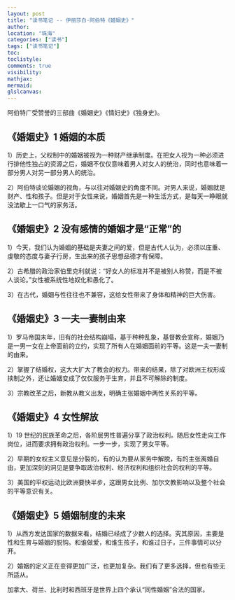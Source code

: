 ```yaml
---
layout: post
title: "读书笔记 -- 伊丽莎白·阿伯特《婚姻史》"
author:
location: "珠海"
categories: ["读书"]
tags: ["读书笔记"]
toc:
toclistyle:
comments: true
visibility:
mathjax:
mermaid:
glslcanvas:
---
```


阿伯特广受赞誉的三部曲《婚姻史》《情妇史》《独身史》。


## 《婚姻史》1 婚姻的本质

1）历史上，父权制中的婚姻被视为一种财产继承制度。在把女人视为一种必须进行排他性独占的资源之后，婚姻不仅仅意味着男人对女人的统治，同时也意味着一部分男人对另一部分男人的统治。

2）阿伯特谈论婚姻的视角，与以往对婚姻史的角度不同。对男人来说，婚姻就是财产、性和孩子。但是对于女性来说，婚姻首先是一种生活方式，是每天一睁眼就没法歇上一口气的家务活。


## 《婚姻史》2 没有感情的婚姻才是“正常”的

1）今天，我们认为婚姻的基础是夫妻之间的爱，但是古代人认为，必须以庄重、虔敬的态度与妻子行房，生出来的孩子思想品德才有保障。

2）古希腊的政治家伯里克利就说：“好女人的标准并不是被别人称赞，而是不被人谈论。”女性被系统性地奴化和愚化了。

3）在古代，婚姻与性往往也不兼容，这给女性带来了身体和精神的巨大伤害。


## 《婚姻史》3 一夫一妻制由来

1）罗马帝国末年，旧有的社会结构崩塌，基于种种乱象，基督教会宣称，婚姻乃是一男一女在上帝面前的立约，实现了所有人在婚姻面前的平等。这是一夫一妻制的由来。

2）掌握了结婚权，这大大扩大了教会的权力。带来的结果，除了对欧洲王权形成挟制之外，还让婚姻变成了仅仅服务于生育，并且不可解除的制度。

3）宗教改革之后，新教从教义出发，明确主张婚姻中两性关系的平等。


## 《婚姻史》4 女性解放

1）19 世纪的民族革命之后，各阶层男性普遍分享了政治权利。随后女性走向工作岗位，进而要求拥有政治权利。一步一步，实现了男女平等。

2）早期的女权主义意见是分裂的，有的认为要从家务中解脱，有的主张离婚自由，更加深刻的洞见是要争取政治权利、经济权利和组织社会的权利的平等。

3）美国的平权运动比欧洲要快半步，这跟男女比例、加尔文教影响以及整个社会的平等意识有关。


## 《婚姻史》5 婚姻制度的未来

1）从西方发达国家的数据来看，结婚已经成了少数人的选择。究其原因，主要是性和生育与婚姻的脱钩。和谁做爱，和谁生孩子，和谁过日子，三件事情可以分开。

2）婚姻的定义正在变得更加广泛，也更加复杂。我们有了更多选择，但也有些无所适从。

加拿大、荷兰、比利时和西班牙是世界上四个承认“同性婚姻”合法的国家。
